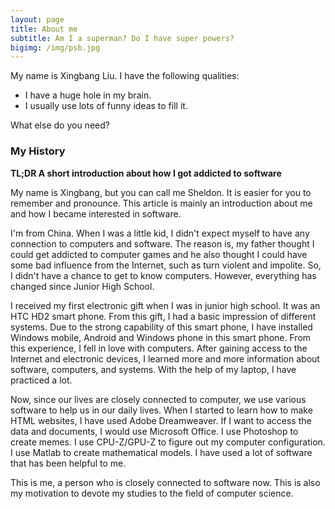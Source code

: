 ```yaml
---
layout: page
title: About me
subtitle: Am I a superman? Do I have super powers?
bigimg: /img/psb.jpg
---
```


My name is Xingbang Liu. I have the following qualities:

- I have a huge hole in my brain.
- I usually use lots of funny ideas to fill it.

What else do you need?

### My History

__TL;DR A short introduction about how I got addicted to software__

My name is Xingbang, but you can call me Sheldon. It is easier for you to remember and pronounce. This article is mainly an introduction about me and how I became interested in software.

I'm from China. When I was a little kid, I didn't expect myself to have any connection to computers and software. The reason is, my father thought I could get addicted to computer games and he also thought I could have some bad influence from the Internet, such as turn violent and impolite. So, I didn't have a chance to get to know computers. However, everything has changed since Junior High School.

I received my first electronic gift when I was in junior high school. It was an HTC HD2 smart phone. From this gift, I had a basic impression of different systems. Due to the strong capability of this smart phone, I have installed Windows mobile, Android and Windows phone in this smart phone. From this experience, I fell in love with computers. After gaining access to the Internet and electronic devices, I learned more and more information about software, computers, and systems. With the help of my laptop, I have practiced a lot.

Now, since our lives are closely connected to computer, we use various software to help us in our daily lives. When I started to learn how to make HTML websites, I have used Adobe Dreamweaver. If I want to access the data and documents, I would use Microsoft Office. I use Photoshop to create memes. I use CPU-Z/GPU-Z to figure out my computer configuration. I use Matlab to create mathematical models. I have used a lot of software that has been helpful to me.

This is me, a person who is closely connected to software now. This is also my motivation to devote my studies to the field of computer science.

